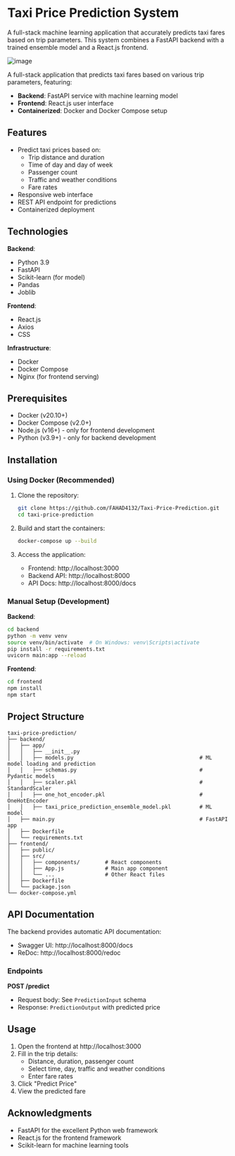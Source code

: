 # Taxi Price Prediction System

A full-stack machine learning application that accurately predicts taxi fares based on trip parameters. This system combines a FastAPI backend with a trained ensemble model and a React.js frontend.

![image](https://github.com/user-attachments/assets/b39b0906-9252-49ca-9dbf-39a55eb62eb5)

A full-stack application that predicts taxi fares based on various trip parameters, featuring:
- **Backend**: FastAPI service with machine learning model
- **Frontend**: React.js user interface
- **Containerized**: Docker and Docker Compose setup

## Features

- Predict taxi prices based on:
  - Trip distance and duration
  - Time of day and day of week
  - Passenger count
  - Traffic and weather conditions
  - Fare rates
- Responsive web interface
- REST API endpoint for predictions
- Containerized deployment

## Technologies

**Backend**:
- Python 3.9
- FastAPI
- Scikit-learn (for model)
- Pandas
- Joblib

**Frontend**:
- React.js
- Axios
- CSS

**Infrastructure**:
- Docker
- Docker Compose
- Nginx (for frontend serving)

## Prerequisites

- Docker (v20.10+)
- Docker Compose (v2.0+)
- Node.js (v16+) - only for frontend development
- Python (v3.9+) - only for backend development

## Installation

### Using Docker (Recommended)

1. Clone the repository:
   ```bash
   git clone https://github.com/FAHAD4132/Taxi-Price-Prediction.git
   cd taxi-price-prediction

2. Build and start the containers:
   ```bash
   docker-compose up --build
   ```

3. Access the application:
   - Frontend: http://localhost:3000
   - Backend API: http://localhost:8000
   - API Docs: http://localhost:8000/docs

### Manual Setup (Development)

**Backend**:
```bash
cd backend
python -m venv venv
source venv/bin/activate  # On Windows: venv\Scripts\activate
pip install -r requirements.txt
uvicorn main:app --reload
```

**Frontend**:
```bash
cd frontend
npm install
npm start
```

## Project Structure

```
taxi-price-prediction/
├── backend/
│   ├── app/
│   │   ├── __init__.py
│   │   ├── models.py                                        # ML model loading and prediction
│   │   ├── schemas.py                                       # Pydantic models
│   │   ├── scaler.pkl                                       # StandardScaler
│   │   ├── one_hot_encoder.pkl                              # OneHotEncoder
│   │   ├── taxi_price_prediction_ensemble_model.pkl         # ML model
│   ├── main.py                                              # FastAPI app
│   ├── Dockerfile
│   └── requirements.txt
├── frontend/
│   ├── public/
│   ├── src/
│   │   ├── components/        # React components
│   │   ├── App.js             # Main app component
│   │   └── ...                # Other React files
│   ├── Dockerfile
│   └── package.json
└── docker-compose.yml
```

## API Documentation

The backend provides automatic API documentation:
- Swagger UI: http://localhost:8000/docs
- ReDoc: http://localhost:8000/redoc

### Endpoints

**POST /predict**
- Request body: See `PredictionInput` schema
- Response: `PredictionOutput` with predicted price

## Usage

1. Open the frontend at http://localhost:3000
2. Fill in the trip details:
   - Distance, duration, passenger count
   - Select time, day, traffic and weather conditions
   - Enter fare rates
3. Click "Predict Price"
4. View the predicted fare

## Acknowledgments

- FastAPI for the excellent Python web framework
- React.js for the frontend framework
- Scikit-learn for machine learning tools
